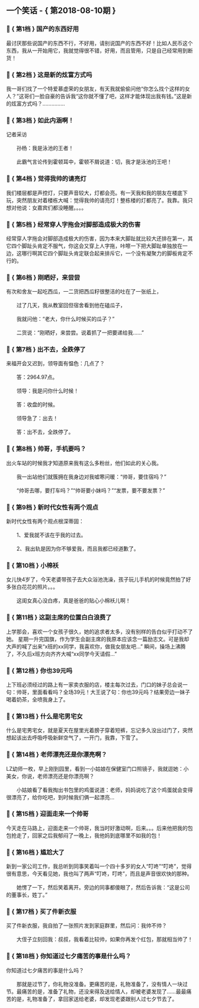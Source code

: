## 一个笑话 - { 第2018-08-10期 }
</hr>

### :jack_o_lantern: { 第1档 } 国产的东西好用
最讨厌那些说国产的东西不行，不好用，请别说国产的东西不好！比如人民币这个东西，我从一开始用它，我就觉得很不错，好用，而且管用，只是自己经常用到断货！


### :jack_o_lantern: { 第2档 } 这是新的炫富方式吗
我一哥们找了一个特爱慕虚荣的女朋友，有天我就偷偷问他“你怎么找个这样的女人？”这哥们一脸自豪的告诉我“这你就不懂了吧，这样才能体现出我有钱。”这是新的炫富方式吗？……………


### :jack_o_lantern: { 第3档 } 如此内涵啊！
记者采访<br/><br/>　　孙杨：我是泳池的王者！<br/><br/>　　此霸气言论传到霍顿耳中，霍顿不屑说道：切，我才是泳池的王吧！


### :jack_o_lantern: { 第4档 } 觉得我帅的请亮灯
我们楼层都是声控灯，只要声音较大，灯都会亮。有一天我和我的朋友在楼底下玩，突然朋友对着楼栋大喊：觉得我帅的请亮灯！整栋楼的灯都亮了。我靠。我只想对他说：女嘉宾们都没睡醒。。。。


### :jack_o_lantern: { 第5档 } 经常穿人字拖会对脚部造成极大的伤害
经常穿人字拖会对脚部造成极大的伤害，因为本来大脚趾就比较大还排在第一，其它四个脚趾头肯定不服气，你这会又穿上人字拖，咔嚓一下把大脚趾单独放在一边，这哪行啊其它四个脚趾头肯定联合起来排斥它，一个没有凝聚力的脚板肯定不行的。


### :jack_o_lantern: { 第6档 } 刚晒好，来尝尝
有次和舍友一起吃西瓜，一二货把西瓜籽很整洁的吐在了一张纸上，<br/><br/>　　过了几天，我从教室回但宿舍看到他在磕瓜子，<br/><br/>　　我就问他：“老大，你什么时候买的瓜子？”<br/><br/>　　二货说：“刚晒好，来尝尝。说着抓了一把要递给我……”


### :jack_o_lantern: { 第7档 } 出不去，全跌停了
来福开会又迟到，领导面有愠色：几点了？<br/><br/>　　答：2964.97点。<br/><br/>　　领导：我是问你什么时候！<br/><br/>　　答：收盘的时候。<br/><br/>　　领导急了：出去！<br/><br/>　　答：出不去，全跌停了。


### :jack_o_lantern: { 第8档 } 帅哥，手机要吗？
出火车站的时候我才知道原来我有这么多粉丝，他们如此的关心我。<br/><br/>　　我一出站他们就簇拥在我身边对我嘘寒问暖：“帅哥，要住宿吗？”<br/><br/>　　“帅哥去哪，要打车吗？”“帅哥要小妹吗？”“发票，要不要发票？”


### :jack_o_lantern: { 第9档 } 新时代女性有两个观点
新时代女性有两个观点根深蒂固：<br/><br/>　　1、爱我就不该在乎我的过去。<br/><br/>　　2、我出轨是因为你不够爱我，而且我都已经道歉了。


### :jack_o_lantern: { 第10档 } 小棉袄
女儿快4岁了，今天老婆带孩子去大众浴池洗澡，孩子玩儿手机的时候竟然拍了好多张白花花的照片。。。<br/><br/>　　这闺女真心没白疼，真是爸爸的贴心小棉袄儿啊！


### :jack_o_lantern: { 第11档 } 这副主席的位置白白浪费了
上学那会，喜欢一个女孩子很久，她的追求者太多，没有别样的告白似乎打动不了她。 星期一升完国旗，作为学生会副主席的我原本应该念一篇励志文。可是我却大声的喊了出来“x班的xx同学，我喜欢你，做我女朋友吧…” 瞬间，操场上沸腾了，不久后x班方向齐齐大喊“xx同学今天请假…”


### :jack_o_lantern: { 第12档 } 你也39元吗
上下班必须经过的路上有一家卖衣服的店，楼主每次过去，门口的妹子总会说一句：帅哥，里面看看吗？全场39元！大王说了句：你也39元吗？结果旁边一妹子喝着奶茶，全喷我身上了。


### :jack_o_lantern: { 第13档 } 什么是宅男宅女
什么是宅男宅女，就是夏天在屋里光着膀子穿着短裤，忘记多久没出过门了，突然想起该出去呼吸呼吸新鲜空气了，一开门，我靠，下雪了。


### :jack_o_lantern: { 第14档 } 老师漂亮还是你漂亮啊？
LZ幼师一枚，早上刚到园里，看到一小姑娘在保健室门口照镜子，我就逗她：小美女，你说，老师漂亮还是你漂亮啊？<br/><br/>　　小姑娘看了看我掏出书包里的鸡蛋说道：老师，妈妈说吃了这个鸡蛋就会变得很漂亮了，给你吃吧，到时候我们俩一起漂亮…


### :jack_o_lantern: { 第15档 } 迎面走来一个帅哥
今天走在马路上，迎面走来一个帅哥，我当时好激动啊，后来。。。后来他把我的包包抢走了，回家之后我郁闷了一晚上，我他妈到底哪里不如我的包！


### :jack_o_lantern: { 第16档 } 尴尬大了
新到一家公司工作，我总听到同事笑着叫一个四十多岁的女人“叮咚”“叮咚”，觉得很有意思，今天看见她，我也叫了两声“叮咚，叮咚”，而且是声音很欢快的那种。<br/><br/>　　她愣了一下，然后笑着离开。旁边的同事都傻眼了，然后告诉我：“这是公司的董事长，姓丁。”


### :jack_o_lantern: { 第17档 } 买了件新衣服
买了件新衣服，我自拍了一张照片发到家庭群里，然后问：我帅不帅？<br/><br/>　　大侄子立刻回我：叔叔，我看着比较帅，如果你再发个红包，那就相当帅了！


### :jack_o_lantern: { 第18档 } 你知道过七夕痛苦的事是什么吗？
你知道过七夕痛苦的事是什么吗？<br/><br/>　　那就是过节了，你礼物没准备。更痛苦的是，礼物准备了，没有情人一块过节。最痛苦的是，准备了礼物，还没来得及送给情人，却被老婆发现了……最最痛苦的是，礼物准备了，拿回家送给老婆，却发现老婆跟别人过七夕节去了。

